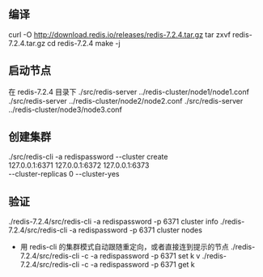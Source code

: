 
## 编译
curl -O http://download.redis.io/releases/redis-7.2.4.tar.gz
tar zxvf redis-7.2.4.tar.gz
cd redis-7.2.4
make -j


## 启动节点
在 redis-7.2.4 目录下
./src/redis-server ../redis-cluster/node1/node1.conf
./src/redis-server ../redis-cluster/node2/node2.conf
./src/redis-server ../redis-cluster/node3/node3.conf


## 创建集群
./src/redis-cli -a redispassword --cluster create \
  127.0.0.1:6371 127.0.0.1:6372 127.0.0.1:6373 \
  --cluster-replicas 0 --cluster-yes

## 验证
./redis-7.2.4/src/redis-cli -a redispassword -p 6371 cluster info
./redis-7.2.4/src/redis-cli -a redispassword -p 6371 cluster nodes


- 用 redis-cli 的集群模式自动跟随重定向，或者直接连到提示的节点
./redis-7.2.4/src/redis-cli -c -a redispassword -p 6371 set k v
./redis-7.2.4/src/redis-cli -c -a redispassword -p 6371 get k



 
